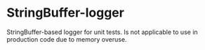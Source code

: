# StringBuffer-logger

StringBuffer-based logger for unit tests. Is not applicable to use in production code due to memory overuse.